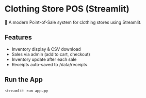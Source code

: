 # Clothing Store POS (Streamlit)

🧾 A modern Point-of-Sale system for clothing stores using Streamlit.

## Features

- Inventory display & CSV download
- Sales via admin (add to cart, checkout)
- Inventory update after each sale
- Receipts auto-saved to /data/receipts

## Run the App

```bash
streamlit run app.py
